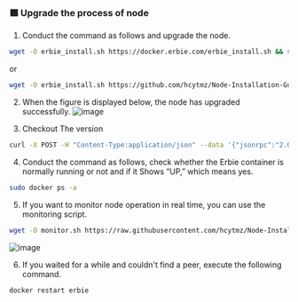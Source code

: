 ### :green_square: Upgrade the process of node
1.  Conduct the command as follows and upgrade the node.
```bash
wget -O erbie_install.sh https://docker.erbie.com/erbie_install.sh && sudo bash erbie_install.sh
```
or
```bash
wget -O erbie_install.sh https://github.com/hcytmz/Node-Installation-Guides/blob/main/Erbie/erbie_install.sh && sudo bash erbie_install.sh
```
2.  When the figure is displayed below, the node has upgraded successfully.
![image](https://github.com/hcytmz/Node-Installation-Guides/assets/35812219/a9dcff6d-67d8-4f26-91b0-7b059780b07d)

3.  Checkout The version
```bash
curl -X POST -H "Content-Type:application/json" --data '{"jsonrpc":"2.0","method":"eth_version","id":64}' http://127.0.0.1:8545
```

4.  Conduct the command as follows, check whether the Erbie container is normally running or not and if it Shows “UP,” which means yes.
```bash
sudo docker ps -a
```
5.  If you want to monitor node operation in real time, you can use the monitoring script.
```bash
wget -O monitor.sh https://raw.githubusercontent.com/hcytmz/Node-Installation-Guides/main/Erbie/monitor.sh && sudo bash monitor.sh
```
![image](https://user-images.githubusercontent.com/35812219/212500614-f33a03eb-dccb-42ee-8932-5b4e1f849cca.png)

6.  If you waited for a while and couldn't find a peer, execute the following command.
```bash
docker restart erbie
```